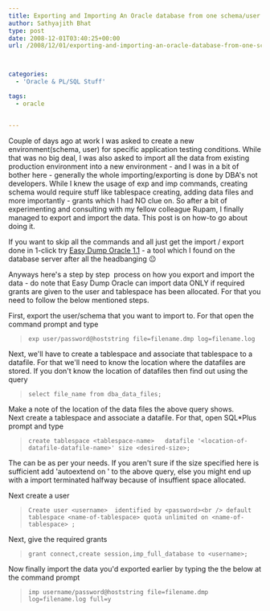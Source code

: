 ```yaml
---
title: Exporting and Importing An Oracle database from one schema/user to Another schema/user easily
author: Sathyajith Bhat
type: post
date: 2008-12-01T03:40:25+00:00
url: /2008/12/01/exporting-and-importing-an-oracle-database-from-one-schemauser-to-another-schemauser-easily/



categories:
  - 'Oracle & PL/SQL Stuff'

tags:
  - oracle


---
```

Couple of days ago at work I was asked to create a new environment(schema, user) for specific application testing conditions. While that was no big deal, I was also asked to import all the data from existing production environment into a new environment - and I was in a bit of bother here - generally the whole importing/exporting is done by DBA's not developers. While I knew the usage of exp and imp commands, creating schema would require stuff like tablespace creating, adding data files and more importantly - grants which I had NO clue on. So after a bit of experimenting and consulting with my fellow colleague Rupam, I finally managed to export and import the data. This post is on how-to go about doing it.

If you want to skip all the commands and all just get the import / export done in 1-click try <a href="https://www.softpedia.com/get/Internet/Servers/Database-Utils/Easy-Dump-Oracle.shtml" target="_blank">Easy Dump Oracle 1.1</a> - a tool which I found on the database server after all the headbanging 😐

Anyways here's a step by step  process on how you export and import the data - do note that Easy Dump Oracle can import data ONLY if required grants are given to the user and tablespace has been allocated. For that you need to follow the below mentioned steps.

<!--more-->

First, export the user/schema that you want to import to. For that open the command prompt and type

> `exp user/password@hoststring file=filename.dmp log=filename.log`

Next, we'll have to create a tablespace and associate that tablespace to a datafile. For that we'll need to know the location where the datafiles are stored. If you don't know the location of datafiles then find out using the query

> `select file_name from dba_data_files;`

Make a note of the location of the data files the above query shows.  
Next create a tablespace and associate a datafile. For that, open SQL*Plus prompt and type

> `create tablespace <tablespace-name>   datafile '<location-of-datafile-datafile-name>' size <desired-size>;`

The can be as per your needs. If you aren't sure if the size specified here is sufficient add 'autoextend on ' to the above query, else you might end up with a import terminated halfway because of insuffient space allocated.

Next create a user

> `Create user <username>  identified by <password><br />
default tablespace <name-of-tablespace> quota unlimited on <name-of-tablespace> ;`

Next, give the required grants

> `grant connect,create session,imp_full_database to <username>;`

Now finally import the data you'd exported earlier by typing the the below at the command prompt

> `imp username/password@hoststring file=filename.dmp log=filename.log full=y`
